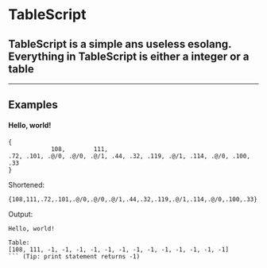 # TableScript

## TableScript is a simple ans useless esolang. Everything in TableScript is either a integer or a table

***

## Examples

#### Hello, world!

```
{
            108,        111,
.72, .101, .@/0, .@/0, .@/1, .44, .32, .119, .@/1, .114, .@/0, .100, .33
}
```

Shortened:

`{108,111,.72,.101,.@/0,.@/0,.@/1,.44,.32,.119,.@/1,.114,.@/0,.100,.33}`

Output:

```
Hello, world!

Table:
[108, 111, -1, -1, -1, -1, -1, -1, -1, -1, -1, -1, -1, -1, -1]
``` (Tip: print statement returns -1)
